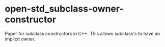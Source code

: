 open-std_subclass-owner-constructor
===================================

Paper for subclass constructors in C++. This allows subclass's to have an implicit owner.
